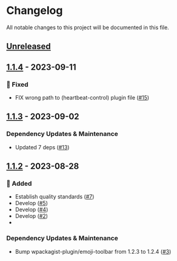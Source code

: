 # Changelog

All notable changes to this project will be documented in this file.

## [Unreleased](https://github.com/figuren-theater/ft-admin-ui/compare/1.1.4...HEAD)

## [1.1.4](https://github.com/figuren-theater/ft-admin-ui/compare/1.1.3...1.1.4) - 2023-09-11

### 🐛 Fixed

- FIX wrong path to (heartbeat-control) plugin file ([#15](https://github.com/figuren-theater/ft-admin-ui/pull/15))

## [1.1.3](https://github.com/figuren-theater/ft-admin-ui/compare/1.1.2...1.1.3) - 2023-09-02

### Dependency Updates & Maintenance

- Updated 7 deps ([#13](https://github.com/figuren-theater/ft-admin-ui/pull/13))

## [1.1.2](https://github.com/figuren-theater/ft-admin-ui/compare/1.1.1...1.1.2) - 2023-08-28

### 🚀 Added

- Establish quality standards  ([#7](https://github.com/figuren-theater/ft-admin-ui/pull/7))
- Develop ([#5](https://github.com/figuren-theater/ft-admin-ui/pull/5))
- Develop ([#4](https://github.com/figuren-theater/ft-admin-ui/pull/4))
- Develop ([#2](https://github.com/figuren-theater/ft-admin-ui/pull/2))
- 

### Dependency Updates & Maintenance

- Bump wpackagist-plugin/emoji-toolbar from 1.2.3 to 1.2.4 ([#3](https://github.com/figuren-theater/ft-admin-ui/pull/3))
